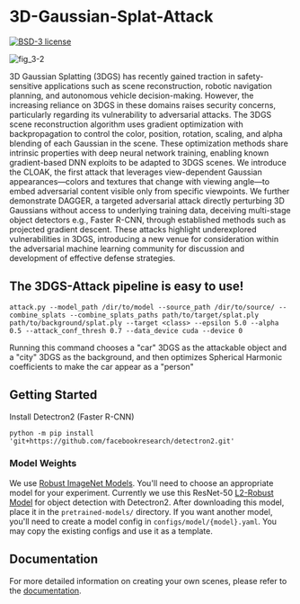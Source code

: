 # 3D-Gaussian-Splat-Attack

[![BSD-3 license](http://img.shields.io/badge/license-BSD--3-brightgreen.svg)](http://opensource.org/licenses/MIT)

![fig_3-2](https://github.com/user-attachments/assets/6f5b5a2d-8579-42e1-b203-abad5968cf2f)

3D Gaussian Splatting (3DGS) has recently gained traction in safety-sensitive applications such as scene reconstruction, robotic navigation planning, and autonomous vehicle decision-making. However, the increasing reliance on 3DGS in these domains raises security concerns, particularly regarding its vulnerability to adversarial attacks. The 3DGS scene reconstruction algorithm uses gradient optimization with backpropagation to control the color, position, rotation, scaling, and alpha blending of each Gaussian in the scene. 
These optimization methods share intrinsic properties with deep neural network training, enabling known gradient-based DNN exploits to be adapted to 3DGS scenes.  We introduce the CLOAK, the first attack that leverages view-dependent Gaussian appearances—colors and textures that change with viewing angle—to embed adversarial content visible only from specific viewpoints. We further demonstrate DAGGER, a targeted adversarial attack directly perturbing 3D Gaussians without access to underlying training data, deceiving multi-stage object detectors e.g., Faster R-CNN, through established methods such as projected gradient descent. These attacks highlight underexplored vulnerabilities in 3DGS, introducing a new venue for consideration within the adversarial machine learning community for discussion and development of effective defense strategies.

## The 3DGS-Attack pipeline is easy to use!  
`attack.py --model_path /dir/to/model --source_path /dir/to/source/ --combine_splats --combine_splats_paths path/to/target/splat.ply path/to/background/splat.ply --target <class> --epsilon 5.0 --alpha 0.5 --attack_conf_thresh 0.7 --data_device cuda --device 0`

Running this command chooses a "car" 3DGS as the attackable object and a "city" 3DGS as the background, and then optimizes Spherical Harmonic coefficients to make the car appear as a "person"

## Getting Started

Install Detectron2 (Faster R-CNN)

`python -m pip install 'git+https://github.com/facebookresearch/detectron2.git'`

### Model Weights
We use [Robust ImageNet Models](https://huggingface.co/madrylab/robust-imagenet-models). You'll need to choose an appropriate model for your experiment. Currently we use this ResNet-50 [L2-Robust Model](https://huggingface.co/madrylab/robust-imagenet-models/resolve/main/resnet50_l2_eps0.05.ckpt) for object detection with Detectron2. After downloading this model, place it in the `pretrained-models/` directory.  If you want another model, you'll need to create a model config in `configs/model/{model}.yaml`. You may copy the existing configs and use it as a template.

## Documentation

For more detailed information on creating your own scenes, please refer to the [documentation](docs/DOCUMENTATION.md).
